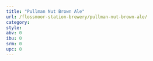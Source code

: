 ```yaml
---
title: "Pullman Nut Brown Ale"
url: /flossmoor-station-brewery/pullman-nut-brown-ale/
category: 
style: 
abv: 0
ibu: 0
srm: 0
upc: 0
---
```


